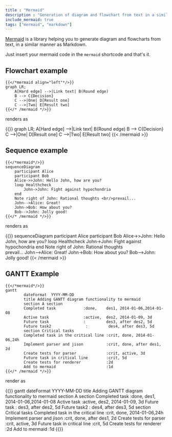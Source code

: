 ```yaml
---
title : "Mermaid"
description : "Generation of diagram and flowchart from text in a similar manner as markdown"
include_mermaid: true
tags: ["mermaid", "markdown"]
---
```


[Mermaid](https://mermaidjs.github.io/) is a library helping you to generate diagram and flowcharts from text, in a similar manner as Markdown.

Just insert your mermaid code in the `mermaid` shortcode and that's it.

## Flowchart example
	{{</*mermaid align="left"*/>}}
	graph LR;
		A[Hard edge] -->|Link text| B(Round edge)
    	B --> C{Decision}
    	C -->|One| D[Result one]
    	C -->|Two| E[Result two]
    {{</* /mermaid */>}}

renders as

{{<mermaid align="left">}}
graph LR;
	A[Hard edge] -->|Link text| B(Round edge)
    B --> C{Decision}
    C -->|One| D[Result one]
    C -->|Two| E[Result two]
{{< /mermaid >}}

## Sequence example

	{{</*mermaid*/>}}
	sequenceDiagram
	    participant Alice
	    participant Bob
	    Alice->>John: Hello John, how are you?
	    loop Healthcheck
	        John->John: Fight against hypochondria
	    end
	    Note right of John: Rational thoughts <br/>prevail...
	    John-->Alice: Great!
	    John->Bob: How about you?
	    Bob-->John: Jolly good!
	{{</* /mermaid */>}}

renders as

{{<mermaid>}}
sequenceDiagram
    participant Alice
    participant Bob
    Alice->>John: Hello John, how are you?
    loop Healthcheck
        John->John: Fight against hypochondria
    end
    Note right of John: Rational thoughts <br/>prevail...
    John-->Alice: Great!
    John->Bob: How about you?
    Bob-->John: Jolly good!
{{< /mermaid >}}

## GANTT Example

	{{</*mermaid*/>}}
	gantt
	        dateFormat  YYYY-MM-DD
	        title Adding GANTT diagram functionality to mermaid
	        section A section
	        Completed task            :done,    des1, 2014-01-06,2014-01-08
	        Active task               :active,  des2, 2014-01-09, 3d
	        Future task               :         des3, after des2, 5d
	        Future task2               :         des4, after des3, 5d
	        section Critical tasks
	        Completed task in the critical line :crit, done, 2014-01-06,24h
	        Implement parser and jison          :crit, done, after des1, 2d
	        Create tests for parser             :crit, active, 3d
	        Future task in critical line        :crit, 5d
	        Create tests for renderer           :2d
	        Add to mermaid                      :1d
	{{</* /mermaid */>}}


render as

{{<mermaid>}}
gantt
        dateFormat  YYYY-MM-DD
        title Adding GANTT diagram functionality to mermaid
        section A section
        Completed task            :done,    des1, 2014-01-06,2014-01-08
        Active task               :active,  des2, 2014-01-09, 3d
        Future task               :         des3, after des2, 5d
        Future task2               :         des4, after des3, 5d
        section Critical tasks
        Completed task in the critical line :crit, done, 2014-01-06,24h
        Implement parser and jison          :crit, done, after des1, 2d
        Create tests for parser             :crit, active, 3d
        Future task in critical line        :crit, 5d
        Create tests for renderer           :2d
        Add to mermaid                      :1d
{{</mermaid>}}




